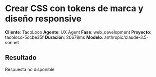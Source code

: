 # Crear CSS con tokens de marca y diseño responsive

**Cliente**: TacoLoco
**Agente**: UX Agent
**Fase**: web_development
**Proyecto**: tacoloco-5ccbe35f
**Duración**: 20678ms
**Modelo**: anthropic/claude-3.5-sonnet

## Resultado

Respuesta no disponible